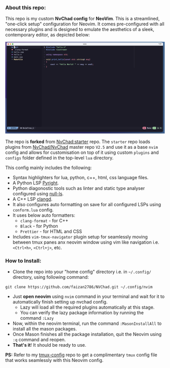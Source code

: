 ### About this repo:
This repo is my custom **NvChad config** for **NeoVim**. This is a streamlined, "one-click setup" configuration for Neovim. It comes pre-configured with all necessary plugins and is designed to emulate the aesthetics of a sleek, contemporary editor, as depicted below:

![Screenshot](showcase.png)

The repo is **forked** from [NvChad:starter](https://github.com/NvChad/starter) repo. The `starter` repo loads plugins from [NvChad/NvChad](https://github.com/NvChad/NvChad) master repo `V2.5` 
and use it as a base `nvim` config and allows for customisation on top of it using custom `plugins` and `configs` folder defined in the top-level `lua` directory.

This config mainly includes the following:
- Syntax highlighters for lua, python, c++, html, css language files.
- A Python LSP [Pyright](https://github.com/microsoft/pyright).
- Python diagonostic tools such as linter and static type analyser configured using [null-ls](https://github.com/jose-elias-alvarez/null-ls.nvim/tree/main).
- A C++ LSP [clangd](https://clangd.llvm.org/).
- It also configures auto formatting on save for all configured LSPs using `conform.lua` config.
- It uses below auto formatters:
  - `clang-format` - for C++
  - `Black` - for Python
  - `Prettier` - for HTML and CSS
- Includes `vim-tmux-navigator` plugin setup for seamlessly moving between tmux panes anx neovim window using vim like navigation i.e. `<Ctrl+h>`, `<Ctrl+j>`, etc.

### How to Install:
- Clone the repo into your "home config" directory i.e. in `~/.config/` directory, using following command:
```shell
git clone https://github.com/faizan2786/NVChad.git ~/.config/nvim
```
- Just **open neovim** using `nvim` command in your terminal and wait for it to automatically finish setting up nvchad config.
  - Lazy will load all the required plugins automatically at this stage.
  - You can verify the lazy package information by running the command `:Lazy`
- Now, within the neovim terminal, run the command `:MasonInstallAll` to install all the mason packages.
- Once Mason finishes all the package installation, quit the Neovim  using `:q` command and reopen.
- **That's it**! It should be ready to use.

**PS:** Refer to my [tmux-config](https://github.com/faizan2786/tmux-config/) repo to get a complimentary `tmux` config file that works seamlessly with this Neovim config.
